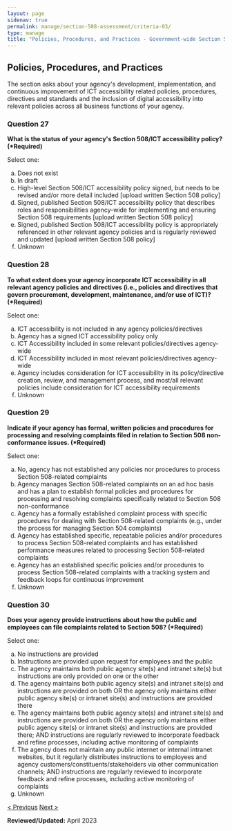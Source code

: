 ```yaml
---
layout: page
sidenav: true
permalink: manage/section-508-assessment/criteria-03/
type: manage
title: "Policies, Procedures, and Practices - Government-wide Section 508 Assessment Criteria"
---
```


<H2 id="policies-procedures-and-practices">Policies, Procedures, and Practices</H2>
<p>The section asks about your agency's development, implementation, and continuous improvement of ICT accessibility related policies, procedures, directives and standards and the inclusion of digital accessibility into relevant policies across all business functions of your agency. </p>

<div class="usa-card-group">
<!-- begin insert criteria -->

<!-- Q:027--><div class="usa-card tablet:grid-col-12"><div class="usa-card__container border-top"><div class="usa-card__header"><h3 class="usa-card__heading">	Question 27	</h3></div><div class="usa-card__body"><p><strong>	What is the status of your agency's Section 508/ICT accessibility policy? (*Required)	</strong></p>	<p>	Select one:	</p>	<p>	<ol type="a"><li>Does not exist</li><li>In draft</li><li>High-level Section 508/ICT accessibility policy signed, but needs to be revised and/or more detail included [upload written Section 508 policy]</li><li>Signed, published Section 508/ICT accessibility policy that describes roles and responsibilities agency-wide for implementing and ensuring Section 508 requirements [upload written Section 508 policy]</li><li>Signed, published Section 508/ICT accessibility policy is appropriately referenced in other relevant agency policies and is regularly reviewed and updated [upload written Section 508 policy]</li><li>Unknown</li></ol>	</p>				</div></div></div>
<!-- Q:028--> <div class="usa-card tablet:grid-col-12"><div class="usa-card__container border-top"><div class="usa-card__header"><h3 class="usa-card__heading">	Question 28	</h3></div><div class="usa-card__body"><p><strong>	To what extent does your agency incorporate ICT accessibility in all relevant agency policies and directives (i.e., policies and directives that govern procurement, development, maintenance, and/or use of ICT)? (*Required)	</strong></p>	<p>	Select one:	</p>	<p>	<ol type="a"><li>ICT accessibility is not included in any agency policies/directives</li><li>Agency has a signed ICT accessibility policy only</li><li>ICT Accessibility included in some relevant policies/directives agency-wide</li><li>ICT Accessibility included in most relevant policies/directives agency-wide</li><li>Agency includes consideration for ICT accessibility in its policy/directive creation, review, and management process, and most/all relevant policies include consideration for ICT accessibility requirements</li><li>Unknown</li></ol>	</p>				</div></div></div>
<!-- Q:029--> <div class="usa-card tablet:grid-col-12"><div class="usa-card__container border-top"><div class="usa-card__header"><h3 class="usa-card__heading">	Question 29	</h3></div><div class="usa-card__body"><p><strong>	Indicate if your agency has formal, written policies and procedures for processing and resolving complaints filed in relation to Section 508 non-conformance issues. (*Required)	</strong></p>	<p>	Select one:	</p>	<p>	<ol type="a"><li>No, agency has not established any policies nor procedures to process Section 508-related complaints</li><li>Agency manages Section 508-related complaints on an ad hoc basis and has a plan to establish formal policies and procedures for processing and resolving complaints specifically related to Section 508 non-conformance</li><li>Agency has a formally established complaint process with specific procedures for dealing with Section 508-related complaints (e.g., under the process for managing Section 504 complaints)</li><li>Agency has established specific, repeatable policies and/or procedures to process Section 508-related complaints and has established performance measures related to processing Section 508-related complaints</li><li>Agency has an established specific policies and/or procedures to process Section 508-related complaints with a tracking system and feedback loops for continuous improvement</li><li>Unknown</li></ol>	</p>				</div></div></div>
<!-- Q:030--> <div class="usa-card tablet:grid-col-12"><div class="usa-card__container border-top"><div class="usa-card__header"><h3 class="usa-card__heading">	Question 30	</h3></div><div class="usa-card__body"><p><strong>	Does your agency provide instructions about how the public and employees can file complaints related to Section 508? (*Required)	</strong></p>	<p>	Select one:	</p>	<p>	<ol type="a"><li>No instructions are provided</li><li>Instructions are provided upon request for employees and the public</li><li>The agency maintains both public agency site(s) and intranet site(s) but instructions are only provided on one or the other</li><li>The agency maintains both public agency site(s) and intranet site(s) and instructions are provided on both OR the agency only maintains either public agency site(s) or intranet site(s) and instructions are provided there</li><li>The agency maintains both public agency site(s) and intranet site(s) and instructions are provided on both OR the agency only maintains either public agency site(s) or intranet site(s) and instructions are provided there; AND instructions are regularly reviewed to incorporate feedback and refine processes, including active monitoring of complaints</li><li> The agency does not maintain any public internet or internal intranet websites, but it regularly distributes instructions to employees and agency customers/constituents/stakeholders via other communication channels; AND instructions are regularly reviewed to incorporate feedback and refine processes, including active monitoring of complaints</li><li>Unknown</li></ol>	</p>				</div></div></div>

<!-- end insert criteria -->
</div>

<div id="prev-next-section">
    <a class="prev-page" title="Go to previous page" href="{{site.baseurl}}/manage/section-508-assessment/criteria-02/"> < Previous</a>
    <a class="prev-page" title="Go to next page" href="{{site.baseurl}}/manage/section-508-assessment/criteria-04/"> Next > </a>
</div>

**Reviewed/Updated:** April 2023